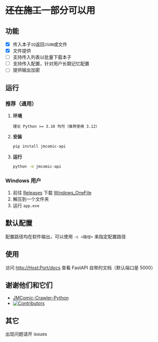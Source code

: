 # ~~还在施工~~一部分可以用

## 功能
- [x] 传入本子`ID`返回`JSON`或文件
- [x] 文件提供
- [ ] 支持传入列表以批量下载本子
- [ ] 支持传入配置，针对用户长期记忆配置
- [ ] 提供输出加密

## 运行

### 推荐（通用）
1. **环境**
    ```plaintext
    理论 Python >= 3.10 均可（推荐使用 3.12）
    ```
2. **安装**
    ```bash
    pip install jmcomic-api
    ```
3. **运行**
    ```bash
    python -m jmcomic-api
    ```

### Windows 用户
1. 前往 [Releases](https://github.com/Shua-github/JMComic-API-Python/releases) 下载 [Windows_OneFile](https://github.com/Shua-github/JMComic-API-Python/releases/latest/download/Windows_OneFile.zip)
2. 解压到一个文件夹
3. 运行 `app.exe`

## 默认配置
配置路径均在软件输出，可以使用 `-c <路径>` 来指定配置路径

## 使用
访问 [http://Host:Port/docs](http://localhost:5000/docs) 查看 FastAPI 自带的文档（默认端口是 5000）

## 谢谢他们和它们
- [JMComic-Crawler-Python](https://github.com/hect0x7/JMComic-Crawler-Python)
- [![Contributors](https://contributors-img.web.app/image?repo=Shua-github/JMComic-API-Python)](https://github.com/Shua-github/JMComic-API-Python/graphs/contributors)

## 其它
出现问题请开 issues